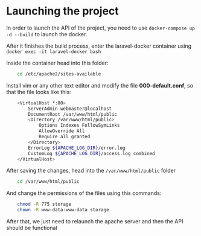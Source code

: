 
# Launching the project

In  order to launch the API of the project, you need to use `docker-compose up -d --build` to launch the docker.

After it finishes the build process, enter the laravel-docker container using `docker exec -it laravel-docker bash`

Inside the container head into this folder:

```bash 
    cd /etc/apache2/sites-available
```

Install vim or any other text editor and modify the file **000-default.conf**, so that the file looks like this:

```bash
    <VirtualHost *:80>
        ServerAdmin webmaster@localhost
        DocumentRoot /var/www/html/public
        <Directory /var/www/html/public>
            Options Indexes FollowSymLinks
            AllowOverride All
            Require all granted
        </Directory>
        ErrorLog ${APACHE_LOG_DIR}/error.log
        CustomLog ${APACHE_LOG_DIR}/access.log combined
    </VirtualHost>
```

After saving the changes, head into the `/var/www/html/public` folder 

```bash
    cd /var/www/html/public
```

And change the permissions of the files using this commands: 

```bash
    chmod -R 775 storage
    chown -R www-data:www-data storage
```

After that, we just need to relaunch the apache server and then the API should be functional 

